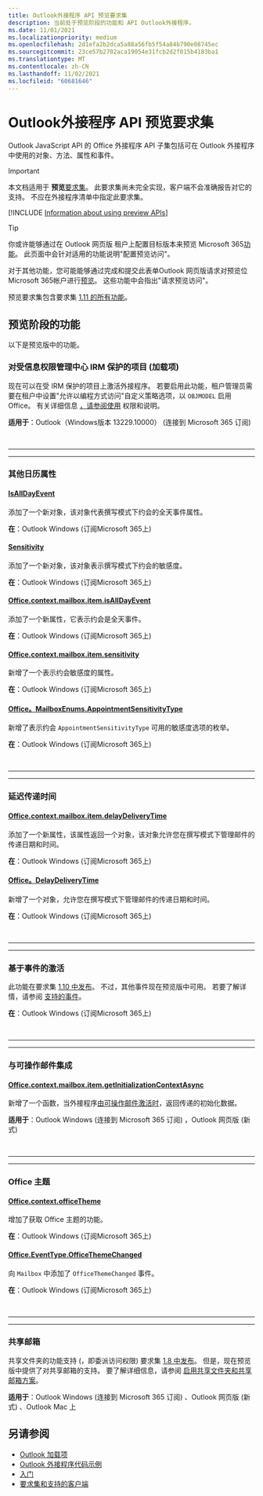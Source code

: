 ```yaml
---
title: Outlook外接程序 API 预览要求集
description: 当前处于预览阶段的功能和 API Outlook外接程序。
ms.date: 11/01/2021
ms.localizationpriority: medium
ms.openlocfilehash: 2d1efa2b2dca5a88a56fb5f54a84b790e08745ec
ms.sourcegitcommit: 23ce57b2702aca19054e31fcb2d2f015b4183ba1
ms.translationtype: MT
ms.contentlocale: zh-CN
ms.lasthandoff: 11/02/2021
ms.locfileid: "60681646"
---
```

# <a name="outlook-add-in-api-preview-requirement-set"></a>Outlook外接程序 API 预览要求集

Outlook JavaScript API 的 Office 外接程序 API 子集包括可在 Outlook 外接程序中使用的对象、方法、属性和事件。

> [!IMPORTANT]
> 本文档适用于 **预览**[要求集](../../requirement-sets/outlook-api-requirement-sets.md)。 此要求集尚未完全实现，客户端不会准确报告对它的支持。 不应在外接程序清单中指定此要求集。

[!INCLUDE [Information about using preview APIs](../../../includes/using-preview-apis-host.md)]

> [!TIP]
> 你或许能够通过在 Outlook 网页版 租户上配置目标版本来预览 Microsoft 365[功能](/microsoft-365/admin/manage/release-options-in-office-365?view=o365-worldwide&preserve-view=true#set-up-the-release-option-in-the-admin-center)。 此页面中会针对适用的功能说明"配置预览访问"。
>
> 对于其他功能，您可能能够通过完成和提交此表单Outlook 网页版请求对预览位Microsoft 365帐户进行[预览](https://aka.ms/OWAPreview)。 这些功能中会指出"请求预览访问"。

预览要求集包含要求集 [1.11 的所有功能](../requirement-set-1.11/outlook-requirement-set-1.11.md)。

## <a name="features-in-preview"></a>预览阶段的功能

以下是预览版中的功能。

### <a name="add-in-activation-on-items-protected-by-information-rights-management-irm"></a>对受信息权限管理中心 IRM 保护的项目 (加载项) 

现在可以在受 IRM 保护的项目上激活外接程序。 若要启用此功能，租户管理员需要在租户中设置"允许以编程方式访问"自定义策略选项，以 `OBJMODEL` 启用Office。  有关详细信息 [，请参阅使用](/azure/information-protection/configure-usage-rights#usage-rights-and-descriptions) 权限和说明。

**适用于**：Outlook（Windows版本 13229.10000） (连接到 Microsoft 365 订阅) 

<br>

---

---

### <a name="additional-calendar-properties"></a>其他日历属性

#### <a name="isalldayevent"></a>[IsAllDayEvent](/javascript/api/outlook/office.isalldayevent?view=outlook-js-preview&preserve-view=true)

添加了一个新对象，该对象代表撰写模式下约会的全天事件属性。

**在**：Outlook Windows (订阅Microsoft 365上) 

#### <a name="sensitivity"></a>[Sensitivity](/javascript/api/outlook/office.sensitivity?view=outlook-js-preview&preserve-view=true)

添加了一个新对象，该对象表示撰写模式下约会的敏感度。

**在**：Outlook Windows (订阅Microsoft 365上) 

#### <a name="officecontextmailboxitemisalldayevent"></a>[Office.context.mailbox.item.isAllDayEvent](office.context.mailbox.item.md#properties)

添加了一个新属性，它表示约会是全天事件。

**在**：Outlook Windows (订阅Microsoft 365上) 

#### <a name="officecontextmailboxitemsensitivity"></a>[Office.context.mailbox.item.sensitivity](office.context.mailbox.item.md#properties)

新增了一个表示约会敏感度的属性。

**在**：Outlook Windows (订阅Microsoft 365上) 

#### <a name="officemailboxenumsappointmentsensitivitytype"></a>[Office。MailboxEnums.AppointmentSensitivityType](/javascript/api/outlook/office.mailboxenums.appointmentsensitivitytype?view=outlook-js-preview&preserve-view=true)

新增了表示约会 `AppointmentSensitivityType` 可用的敏感度选项的枚举。

**在**：Outlook Windows (订阅Microsoft 365上) 

<br>

---

---

### <a name="delay-delivery-time"></a>延迟传递时间

#### <a name="officecontextmailboxitemdelaydeliverytime"></a>[Office.context.mailbox.item.delayDeliveryTime](office.context.mailbox.item.md#properties)

添加了一个新属性，该属性返回一个对象，该对象允许您在撰写模式下管理邮件的传递日期和时间。

**在**：Outlook Windows (订阅Microsoft 365上) 

#### <a name="officedelaydeliverytime"></a>[Office。DelayDeliveryTime](/javascript/api/outlook/office.delaydeliverytime?view=outlook-js-preview&preserve-view=true)

新增了一个对象，允许您在撰写模式下管理邮件的传递日期和时间。

**在**：Outlook Windows (订阅Microsoft 365上) 

<br>

---

---

### <a name="event-based-activation"></a>基于事件的激活

此功能在要求集 [1.10 中发布](../requirement-set-1.10/outlook-requirement-set-1.10.md)。 不过，其他事件现在预览版中可用。 若要了解详情，请参阅 [支持的事件](../../../outlook/autolaunch.md#supported-events)。

**在**：Outlook Windows (订阅Microsoft 365上) 

<br>

---

---

### <a name="integration-with-actionable-messages"></a>与可操作邮件集成

#### <a name="officecontextmailboxitemgetinitializationcontextasync"></a>[Office.context.mailbox.item.getInitializationContextAsync](office.context.mailbox.item.md#methods)

新增了一个函数，当外接程序[由可操作邮件激活时](/outlook/actionable-messages/invoke-add-in-from-actionable-message)，返回传递的初始化数据。

**适用于**：Outlook Windows (连接到 Microsoft 365 订阅) ，Outlook 网页版 (新式) 

<br>

---

---

### <a name="office-theme"></a>Office 主题

#### <a name="officecontextofficetheme"></a>[Office.context.officeTheme](/javascript/api/office/office.context?view=outlook-js-preview&preserve-view=true#officeTheme)

增加了获取 Office 主题的功能。

**在**：Outlook Windows (订阅Microsoft 365上) 

#### <a name="officeeventtypeofficethemechanged"></a>[Office.EventType.OfficeThemeChanged](/javascript/api/office/office.eventtype?view=outlook-js-preview&preserve-view=true)

向 `Mailbox` 中添加了 `OfficeThemeChanged` 事件。

**在**：Outlook Windows (订阅Microsoft 365上) 

<br>

---

---

### <a name="shared-mailboxes"></a>共享邮箱

共享文件夹的功能支持 (，即委派访问权限) 要求集 [1.8 中发布](../requirement-set-1.8/outlook-requirement-set-1.8.md)。 但是，现在预览版中提供了对共享邮箱的支持。 要了解详细信息，请参阅 [启用共享文件夹和共享邮箱方案](../../../outlook/delegate-access.md)。

**适用于**：Outlook Windows (连接到 Microsoft 365 订阅) 、Outlook 网页版 (新式) 、Outlook Mac 上

## <a name="see-also"></a>另请参阅

- [Outlook 加载项](../../../outlook/outlook-add-ins-overview.md)
- [Outlook 外接程序代码示例](https://developer.microsoft.com/outlook/gallery/?filterBy=Outlook,Samples,Add-ins)
- [入门](../../../quickstarts/outlook-quickstart.md)
- [要求集和支持的客户端](../../requirement-sets/outlook-api-requirement-sets.md)
